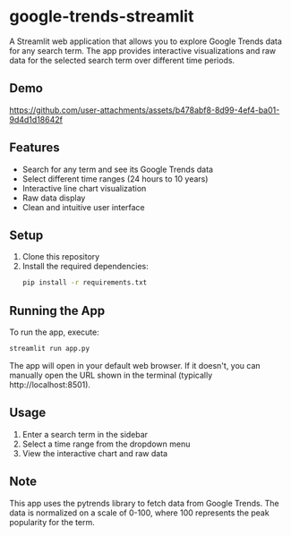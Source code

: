 # google-trends-streamlit

A Streamlit web application that allows you to explore Google Trends data for any search term. The app provides interactive visualizations and raw data for the selected search term over different time periods.

## Demo


https://github.com/user-attachments/assets/b478abf8-8d99-4ef4-ba01-9d4d1d18642f


## Features

- Search for any term and see its Google Trends data
- Select different time ranges (24 hours to 10 years)
- Interactive line chart visualization
- Raw data display
- Clean and intuitive user interface

## Setup

1. Clone this repository
2. Install the required dependencies:
   ```bash
   pip install -r requirements.txt
   ```

## Running the App

To run the app, execute:
```bash
streamlit run app.py
```

The app will open in your default web browser. If it doesn't, you can manually open the URL shown in the terminal (typically http://localhost:8501).

## Usage

1. Enter a search term in the sidebar
2. Select a time range from the dropdown menu
3. View the interactive chart and raw data

## Note

This app uses the pytrends library to fetch data from Google Trends. The data is normalized on a scale of 0-100, where 100 represents the peak popularity for the term. 
